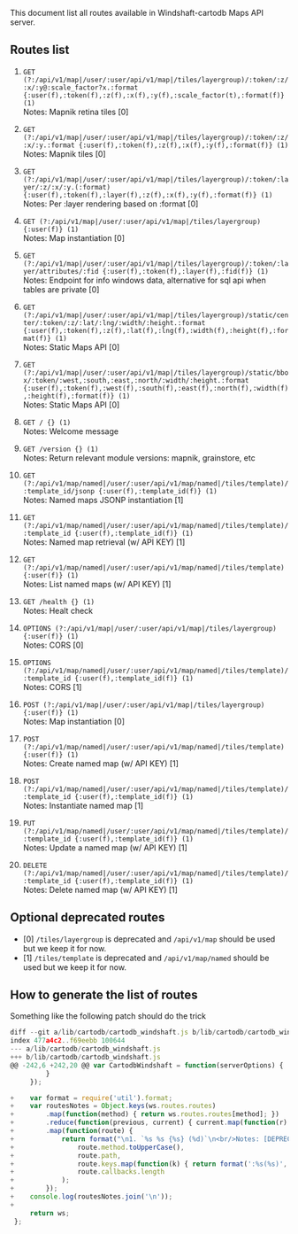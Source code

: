 This document list all routes available in Windshaft-cartodb Maps API server.

## Routes list

1. `GET (?:/api/v1/map|/user/:user/api/v1/map|/tiles/layergroup)/:token/:z/:x/:y@:scale_factor?x.:format {:user(f),:token(f),:z(f),:x(f),:y(f),:scale_factor(t),:format(f)} (1)`
<br/>Notes: Mapnik retina tiles [0]

1. `GET (?:/api/v1/map|/user/:user/api/v1/map|/tiles/layergroup)/:token/:z/:x/:y.:format {:user(f),:token(f),:z(f),:x(f),:y(f),:format(f)} (1)`
<br/>Notes: Mapnik tiles [0]

1. `GET (?:/api/v1/map|/user/:user/api/v1/map|/tiles/layergroup)/:token/:layer/:z/:x/:y.(:format) {:user(f),:token(f),:layer(f),:z(f),:x(f),:y(f),:format(f)} (1)`
<br/>Notes: Per :layer rendering based on :format [0]

1. `GET (?:/api/v1/map|/user/:user/api/v1/map|/tiles/layergroup) {:user(f)} (1)`
<br/>Notes: Map instantiation [0]

1. `GET (?:/api/v1/map|/user/:user/api/v1/map|/tiles/layergroup)/:token/:layer/attributes/:fid {:user(f),:token(f),:layer(f),:fid(f)} (1)`
<br/>Notes: Endpoint for info windows data, alternative for sql api when tables are private [0]

1. `GET (?:/api/v1/map|/user/:user/api/v1/map|/tiles/layergroup)/static/center/:token/:z/:lat/:lng/:width/:height.:format {:user(f),:token(f),:z(f),:lat(f),:lng(f),:width(f),:height(f),:format(f)} (1)`
<br/>Notes: Static Maps API [0]

1. `GET (?:/api/v1/map|/user/:user/api/v1/map|/tiles/layergroup)/static/bbox/:token/:west,:south,:east,:north/:width/:height.:format {:user(f),:token(f),:west(f),:south(f),:east(f),:north(f),:width(f),:height(f),:format(f)} (1)`
<br/>Notes: Static Maps API [0]

1. `GET / {} (1)`
<br/>Notes: Welcome message

1. `GET /version {} (1)`
<br/>Notes: Return relevant module versions: mapnik, grainstore, etc

1. `GET (?:/api/v1/map/named|/user/:user/api/v1/map/named|/tiles/template)/:template_id/jsonp {:user(f),:template_id(f)} (1)`
<br/>Notes: Named maps JSONP instantiation [1]

1. `GET (?:/api/v1/map/named|/user/:user/api/v1/map/named|/tiles/template)/:template_id {:user(f),:template_id(f)} (1)`
<br/>Notes: Named map retrieval (w/ API KEY) [1]

1. `GET (?:/api/v1/map/named|/user/:user/api/v1/map/named|/tiles/template) {:user(f)} (1)`
<br/>Notes: List named maps (w/ API KEY) [1]

1. `GET /health {} (1)`
<br/>Notes: Healt check

1. `OPTIONS (?:/api/v1/map|/user/:user/api/v1/map|/tiles/layergroup) {:user(f)} (1)`
<br/>Notes: CORS [0]

1. `OPTIONS (?:/api/v1/map/named|/user/:user/api/v1/map/named|/tiles/template)/:template_id {:user(f),:template_id(f)} (1)`
<br/>Notes: CORS [1]

1. `POST (?:/api/v1/map|/user/:user/api/v1/map|/tiles/layergroup) {:user(f)} (1)`
<br/>Notes: Map instantiation [0]

1. `POST (?:/api/v1/map/named|/user/:user/api/v1/map/named|/tiles/template) {:user(f)} (1)`
<br/>Notes: Create named map (w/ API KEY) [1]

1. `POST (?:/api/v1/map/named|/user/:user/api/v1/map/named|/tiles/template)/:template_id {:user(f),:template_id(f)} (1)`
<br/>Notes: Instantiate named map [1]

1. `PUT (?:/api/v1/map/named|/user/:user/api/v1/map/named|/tiles/template)/:template_id {:user(f),:template_id(f)} (1)`
<br/>Notes: Update a named map (w/ API KEY) [1]

1. `DELETE (?:/api/v1/map/named|/user/:user/api/v1/map/named|/tiles/template)/:template_id {:user(f),:template_id(f)} (1)`
<br/>Notes: Delete named map (w/ API KEY) [1]

## Optional deprecated routes

- [0] `/tiles/layergroup` is deprecated and `/api/v1/map` should be used but we keep it for now.
- [1] `/tiles/template` is deprecated and `/api/v1/map/named` should be used but we keep it for now.

## How to generate the list of routes

Something like the following patch should do the trick

```javascript
diff --git a/lib/cartodb/cartodb_windshaft.js b/lib/cartodb/cartodb_windshaft.js
index 477a4c2..f69eebb 100644
--- a/lib/cartodb/cartodb_windshaft.js
+++ b/lib/cartodb/cartodb_windshaft.js
@@ -242,6 +242,20 @@ var CartodbWindshaft = function(serverOptions) {
         }
     });

+    var format = require('util').format;
+    var routesNotes = Object.keys(ws.routes.routes)
+        .map(function(method) { return ws.routes.routes[method]; })
+        .reduce(function(previous, current) { current.map(function(r) { previous.push(r) }); return previous;}, [])
+        .map(function(route) {
+            return format("\n1. `%s %s {%s} (%d)`\n<br/>Notes: [DEPRECATED]? ",
+                route.method.toUpperCase(),
+                route.path,
+                route.keys.map(function(k) { return format(':%s(%s)', k.name, k.optional ? 't' : 'f'); } ).join(','),
+                route.callbacks.length
+            );
+        });
+    console.log(routesNotes.join('\n'));
+
     return ws;
 };


```
